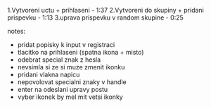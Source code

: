 1.Vytvoreni uctu + prihlaseni - 1:37
2.Vytvoreni do skupiny + pridani prispevku - 1:13
3.uprava prispevku v random skupine - 0:25

notes:

- pridat popisky k input v registraci
- tlacitko na prihlaseni (spatna ikona + misto)
- odebrat special znak z hesla
- nevsimla si ze si muze zmenit ikonku
- pridani vlakna napicu
- nepovolovat specialni znaky v handle
- enter na odeslani upravy postu
- vyber ikonek by mel mit vetsi ikonky
